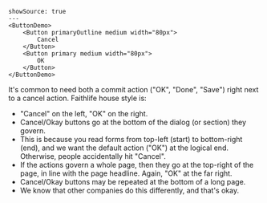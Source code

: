 ```react
showSource: true
---
<ButtonDemo>
	<Button primaryOutline medium width="80px">
		Cancel
	</Button>
	<Button primary medium width="80px">
		OK
	</Button>
</ButtonDemo>
```

It's common to need both a commit action ("OK", "Done", "Save") right next to a cancel action. Faithlife house style is:

- "Cancel" on the left, "OK" on the right.
- Cancel/Okay buttons go at the bottom of the dialog (or section) they govern.
- This is because you read forms from top-left (start) to bottom-right (end), and we want the default action ("OK") at the logical end. Otherwise, people accidentally hit "Cancel".
- If the actions govern a whole page, then they go at the top-right of the page, in line with the page headline. Again, "OK" at the far right.
- Cancel/Okay buttons may be repeated at the bottom of a long page.
- We know that other companies do this differently, and that's okay.
